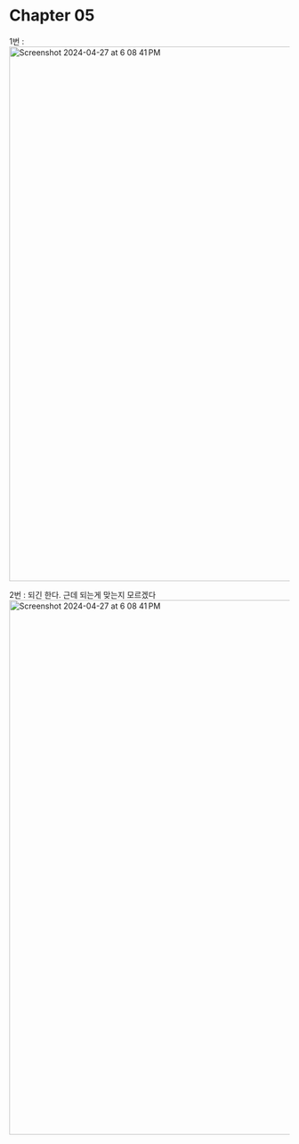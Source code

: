 # Chapter 05

1번 : 
<img width="960" alt="Screenshot 2024-04-27 at 6 08 41 PM" src="https://github.com/SmallzooDev/OSTEP/assets/121675217/b7353394-0421-423c-87bc-bf4eaaf200e8">

2번 : 되긴 한다. 근데 되는게 맞는지 모르겠다
<img width="960" alt="Screenshot 2024-04-27 at 6 08 41 PM" src="https://github.com/SmallzooDev/OSTEP/assets/121675217/3f33a5e4-7f4d-4227-a27c-607a5ae38935">
